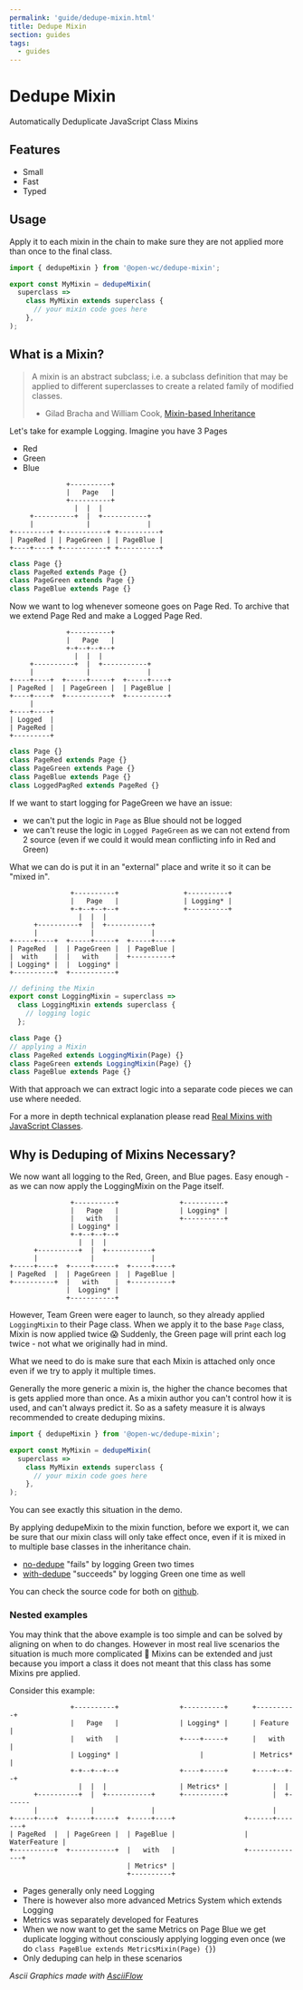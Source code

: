 ```yaml
---
permalink: 'guide/dedupe-mixin.html'
title: Dedupe Mixin
section: guides
tags:
  - guides
---
```


# Dedupe Mixin

Automatically Deduplicate JavaScript Class Mixins

[//]: # 'AUTO INSERT HEADER PREPUBLISH'

## Features

- Small
- Fast
- Typed

## Usage

Apply it to each mixin in the chain to make sure they are not applied more than once to the final class.

```js
import { dedupeMixin } from '@open-wc/dedupe-mixin';

export const MyMixin = dedupeMixin(
  superclass =>
    class MyMixin extends superclass {
      // your mixin code goes here
    },
);
```

## What is a Mixin?

> A mixin is an abstract subclass; i.e. a subclass definition that may be applied to different superclasses to create a related family of modified classes.
>
> - Gilad Bracha and William Cook, [Mixin-based Inheritance](http://www.bracha.org/oopsla90.pdf)

Let's take for example Logging. Imagine you have 3 Pages

- Red
- Green
- Blue

```
              +----------+
              |   Page   |
              +----------+
                |  |  |
     +----------+  |  +-----------+
     |             |              |
+---------+ +-----------+ +----------+
| PageRed | | PageGreen | | PageBlue |
+----+----+ +-----------+ +----------+

```

```js
class Page {}
class PageRed extends Page {}
class PageGreen extends Page {}
class PageBlue extends Page {}
```

Now we want to log whenever someone goes on Page Red.
To archive that we extend Page Red and make a Logged Page Red.

```
              +----------+
              |   Page   |
              +-+--+--+--+
                |  |  |
     +----------+  |  +-----------+
     |             |              |
+----+----+  +-----+-----+  +-----+----+
| PageRed |  | PageGreen |  | PageBlue |
+----+----+  +-----------+  +----------+
     |
+----+----+
| Logged  |
| PageRed |
+---------+
```

```js
class Page {}
class PageRed extends Page {}
class PageGreen extends Page {}
class PageBlue extends Page {}
class LoggedPagRed extends PageRed {}
```

If we want to start logging for PageGreen we have an issue:

- we can't put the logic in `Page` as Blue should not be logged
- we can't reuse the logic in `Logged PageGreen` as we can not extend from 2 source (even if we could it would mean conflicting info in Red and Green)

What we can do is put it in an "external" place and write it so it can be "mixed in".

```
               +----------+                +----------+
               |   Page   |                | Logging* |
               +-+--+--+--+                +----------+
                 |  |  |
      +----------+  |  +-----------+
      |             |              |
+-----+----+  +-----+-----+  +-----+----+
| PageRed  |  | PageGreen |  | PageBlue |
|  with    |  |   with    |  +----------+
| Logging* |  |  Logging* |
+----------+  +-----------+
```

```js
// defining the Mixin
export const LoggingMixin = superclass =>
  class LoggingMixin extends superclass {
    // logging logic
  };

class Page {}
// applying a Mixin
class PageRed extends LoggingMixin(Page) {}
class PageGreen extends LoggingMixin(Page) {}
class PageBlue extends Page {}
```

With that approach we can extract logic into a separate code pieces we can use where needed.

For a more in depth technical explanation please read [Real Mixins with JavaScript Classes](https://justinfagnani.com/2015/12/21/real-mixins-with-javascript-classes/).

## Why is Deduping of Mixins Necessary?

We now want all logging to the Red, Green, and Blue pages.
Easy enough - as we can now apply the LoggingMixin on the Page itself.

```
               +----------+               +----------+
               |   Page   |               | Logging* |
               |   with   |               +----------+
               | Logging* |
               +-+--+--+--+
                 |  |  |
      +----------+  |  +-----------+
      |             |              |
+-----+----+  +-----+-----+  +-----+----+
| PageRed  |  | PageGreen |  | PageBlue |
+----------+  |   with    |  +----------+
              |  Logging* |
              +-----------+
```

However, Team Green were eager to launch, so they already applied `LoggingMixin` to their Page class. When we apply it to the base `Page` class, Mixin is now applied twice 😱
Suddenly, the Green page will print each log twice - not what we originally had in mind.

What we need to do is make sure that each Mixin is attached only once even if we try to apply it multiple times.

Generally the more generic a mixin is, the higher the chance becomes that is gets applied more than once. As a mixin author you can't control how it is used, and can't always predict it. So as a safety measure it is always recommended to create deduping mixins.

```js
import { dedupeMixin } from '@open-wc/dedupe-mixin';

export const MyMixin = dedupeMixin(
  superclass =>
    class MyMixin extends superclass {
      // your mixin code goes here
    },
);
```

You can see exactly this situation in the demo.

By applying dedupeMixin to the mixin function, before we export it, we can be sure that our mixin class will only take effect once, even if it is mixed in to multiple base classes in the inheritance chain.

- [no-dedupe](/dedupe-mixin/demo/no-dedupe/) "fails" by logging Green two times
- [with-dedupe](/dedupe-mixin/demo/with-dedupe/) "succeeds" by logging Green one time as well

You can check the source code for both on [github](https://github.com/open-wc/open-wc/tree/master/packages/dedupe-mixin/demo-typed).

### Nested examples

You may think that the above example is too simple and can be solved by aligning on when to do changes.
However in most real live scenarios the situation is much more complicated 🙈
Mixins can be extended and just because you import a class it does not meant that this class has some Mixins pre applied.

Consider this example:

```
               +----------+               +----------+      +----------+
               |   Page   |               | Logging* |      | Feature  |
               |   with   |               +----+-----+      |   with   |
               | Logging* |                    |            | Metrics* |
               +-+--+--+--+               +----+-----+      +----+--+--+
                 |  |  |                  | Metrics* |           |  |
      +----------+  |  +-----------+      +----------+           |  +------
      |             |              |                             |
+-----+----+  +-----+-----+  +-----+----+                 +------+-------+
| PageRed  |  | PageGreen |  | PageBlue |                 | WaterFeature |
+----------+  +-----------+  |   with   |                 +--------------+
                             | Metrics* |
                             +----------+
```

- Pages generally only need Logging
- There is however also more advanced Metrics System which extends Logging
- Metrics was separately developed for Features
- When we now want to get the same Metrics on Page Blue we get duplicate logging without consciously applying logging even once (we do `class PageBlue extends MetricsMixin(Page) {}`)
- Only deduping can help in these scenarios

_Ascii Graphics made with [AsciiFlow](http://asciiflow.com/)_
